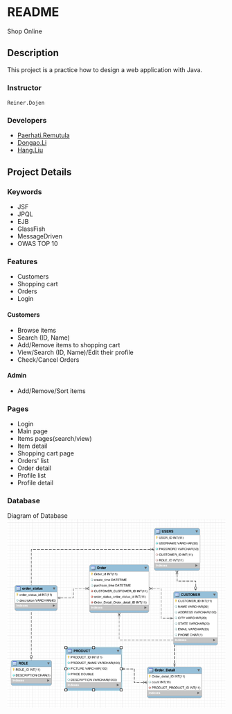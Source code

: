 # README #

Shop Online

## Description

This project is a practice how to design a web application with Java.

### Instructor
	Reiner.Dojen
### Developers
  * [Paerhati.Remutula](mailto:parhat.remtulla@outlook.com)
  * [Dongao.Li](mailto:lidongao1993@126.com)
  * [Hang.Liu](mailto:aries.liu@foxmail.com)

## Project Details ##

### Keywords ###

* JSF
* JPQL
* EJB
* GlassFish
* MessageDriven
* OWAS TOP 10

### Features ###

* Customers
* Shopping cart
* Orders
* Login

#### Customers ####

* Browse items
* Search (ID, Name)
* Add/Remove items to shopping cart
* View/Search (ID, Name)/Edit their profile
* Check/Cancel Orders

#### Admin ####

* Add/Remove/Sort items

### Pages ###

* Login
* Main page
* Items pages(search/view)
* Item detail
* Shopping cart page
* Orders' list
* Order detail
* Profile list
* Profile detail

### Database ###

Diagram of Database ![db](./db.png)
